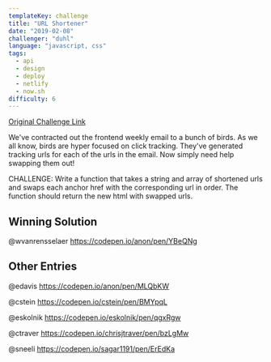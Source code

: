 ```yaml
---
templateKey: challenge
title: "URL Shortener"
date: "2019-02-08"
challenger: "duhl"
language: "javascript, css"
tags:
  - api
  - design
  - deploy
  - netlify
  - now.sh
difficulty: 6
---
```


<p>
	<a href="https://codepen.io/danieluhl/pen/LqQPvr?editors=0010" target="_blank">
  		Original Challenge Link
	</a>
</p>

We've contracted out the frontend weekly email to a bunch of birds. As we all know, birds are hyper focused on click tracking. They've generated tracking urls for each of the urls in the email. Now simply need help swapping them out!

CHALLENGE: Write a function that takes a string and array of shortened urls and swaps each anchor href with the corresponding url in order. The function should return the new html with swapped urls.

## Winning Solution

@wvanrensselaer https://codepen.io/anon/pen/YBeQNg

## Other Entries

@edavis https://codepen.io/anon/pen/MLQbKW

@cstein https://codepen.io/cstein/pen/BMYpqL

@eskolnik https://codepen.io/eskolnik/pen/qgxRgw

@ctraver https://codepen.io/chrisjtraver/pen/bzLgMw

@sneeli https://codepen.io/sagar1191/pen/ErEdKa